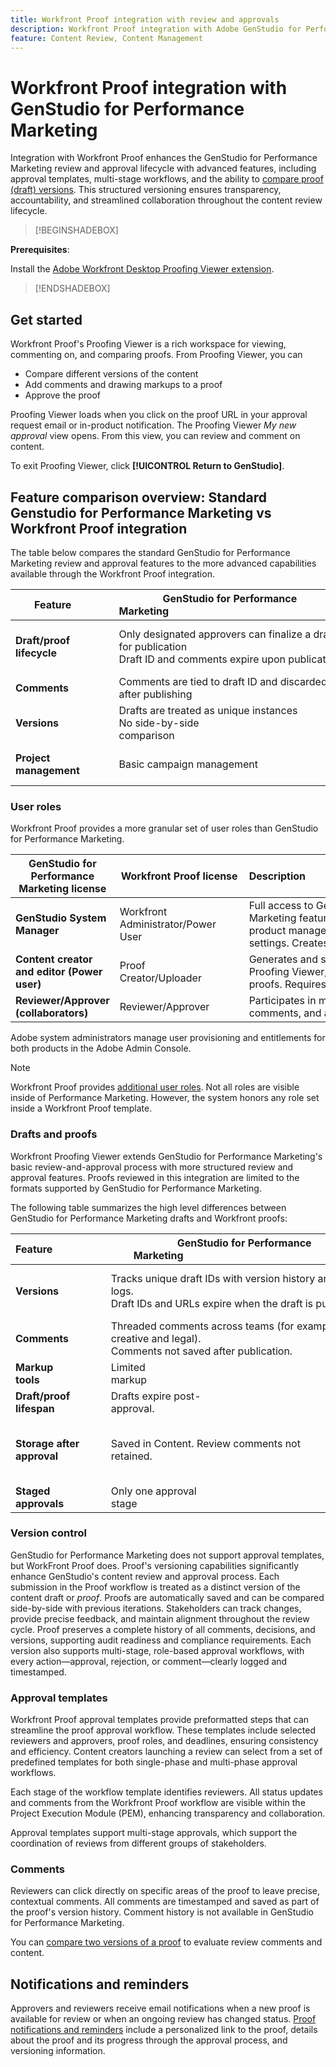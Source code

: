 ```yaml
---
title: Workfront Proof integration with review and approvals
description: Workfront Proof integration with Adobe GenStudio for Performance Marketing.
feature: Content Review, Content Management
---
```

# Workfront Proof integration with GenStudio for Performance Marketing

Integration with Workfront Proof enhances the GenStudio for Performance Marketing review and approval lifecycle with advanced features, including approval templates, multi-stage workflows, and the ability to [compare proof (draft) versions](https://experienceleague.adobe.com/en/docs/workfront/using/workfront-proof/work-with-proofs-in-wf-proof/review-proofs-web-proofing-viewer/compare-proofs#comparing-proof-versions). This structured versioning ensures transparency, accountability, and streamlined collaboration throughout the content review lifecycle.

>[!BEGINSHADEBOX]

**Prerequisites**:

Install the [Adobe Workfront Desktop Proofing Viewer extension](https://experienceleague.adobe.com/en/docs/workfront/using/review-and-approve-work/proofing/review-proofs-in-workfront/review-a-proof/review-proof-in-web-viewer-extension).

>[!ENDSHADEBOX]

## Get started

Workfront Proof's Proofing Viewer is a rich workspace for viewing, commenting on, and comparing proofs. From Proofing Viewer, you can 

* Compare different versions of the content
* Add comments and drawing markups to a proof
* Approve the proof

Proofing Viewer loads when you click on the proof URL in your approval request email or in-product notification. The Proofing Viewer _My new approval_ view opens. From this view, you can review and comment on content.

To exit Proofing Viewer, click **[!UICONTROL Return to GenStudio]**.

## Feature comparison overview: Standard Genstudio for Performance Marketing vs Workfront Proof integration

The table below compares the standard GenStudio for Performance Marketing review and approval features to the more advanced capabilities available through the Workfront Proof integration.

| Feature        | GenStudio for Performance Marketing                                                                 | Workfront Proof                                                                 |
|-------------------------------|------------------------------------------------------------------------------------------------------|----------------------------------------------------------------------------------|
| **Draft/proof lifecycle**        | Only designated approvers can finalize a draft for publication<br>Draft ID and comments expire upon publication | Multi-stage, role-based approval chains with timestamped, persistent logs<br> All versions and comments are retained indefinitely                                              |
| **Comments**                | Comments are tied to draft ID and discarded after publishing                                           | Persistent comments and annotations are retained for audit and compliance           |
| **Versions**           | Drafts are treated as unique instances<br>No side-by-side comparison                                       | Full version control with side-by-side and overlay comparison tools             |
| **Project management**    | Basic campaign management  | Full campaign lifecycle management, including customization, templates, reporting, and detailed audits |

### User roles

Workfront Proof provides a more granular set of user roles than GenStudio for Performance Marketing. 

| GenStudio for Performance Marketing license | Workfront Proof license | Description                                                                 |
|-----------------------------|----------------------------------|-----------------------------------------------------------------------------|
| **GenStudio System Manager**   | Workfront Administrator/Power User | Full access to Genstudio Performance Marketing features such as brand, persona, and product management. Manages workflows and settings. Creates approval templates |
| **Content creator and editor (Power user)**       | Proof Creator/Uploader       | Generates and submits content drafts. In Proofing Viewer, uploads assets and initiates proofs. Requires a Workfront Proof license.|
| **Reviewer/Approver (collaborators)**        | Reviewer/Approver            | Participates in multi-stage reviews, adds comments, and approves or rejects content. |

Adobe system administrators manage user provisioning and entitlements for both products in the Adobe Admin Console.

>[!NOTE]
>
> Workfront Proof provides [additional user roles](https://experienceleague.adobe.com/en/docs/workfront/using/review-and-approve-work/proofing/proofing-overview/proof-roles.html). Not all roles are visible inside of Performance Marketing. However, the system honors any role set inside a Workfront Proof template.

### Drafts and proofs

Workfront Proofing Viewer extends GenStudio for Performance Marketing's basic review-and-approval process with more structured review and approval features. Proofs reviewed in this integration are limited to the formats supported by GenStudio for Performance Marketing.

The following table summarizes the high level differences between GenStudio for Performance Marketing drafts and Workfront proofs: 

| Feature                   | GenStudio for Performance Marketing                                                                 | Workfront Proof                                               |
|---------------------------|------------------------------------------------------------------------------------------------------|----------------------------------------------------------------|
| **Versions**            | Tracks unique draft IDs with version history and status logs.<br>Draft IDs and URLs expire when the draft is published. | Robust version control with side-by-side comparisons.<br>Versions persist after publication.           |
| **Comments**            | Threaded comments across teams (for example, creative and legal).<br>Comments not saved after publication.     | Real-time, threaded comments with tagging and alerts.           |
| **Markup tools**          | Limited markup                                                                                       | Rich markup tools (highlight, draw, pin, and strikeout)        |
| **Draft/proof lifespan** | Drafts expire post-approval.                                                                      | Proofs are versioned with audit trails and history.             |
| **Storage after approval**| Saved in Content. Review comments not retained.                                                   | Stored inside Workfront with ability to store in any external repositories setup through Workfront including AEM, if integrated.               |
| **Staged approvals**      | Only one approval stage                                                                              | Multiple approval stages                                       |

### Version control

GenStudio for Performance Marketing does not support approval templates, but WorkFront Proof does. Proof's versioning capabilities significantly enhance GenStudio's content review and approval process. Each submission in the Proof workflow is treated as a distinct version of the content draft or _proof_. Proofs are automatically saved and can be compared side-by-side with previous iterations. Stakeholders can track changes, provide precise feedback, and maintain alignment throughout the review cycle. Proof preserves a complete history of all comments, decisions, and versions, supporting audit readiness and compliance requirements. Each version also supports multi-stage, role-based approval workflows, with every action—approval, rejection, or comment—clearly logged and timestamped.

### Approval templates

Workfront Proof approval templates provide preformatted steps that can streamline the proof approval workflow. These templates include selected reviewers and approvers, proof roles, and deadlines, ensuring consistency and efficiency. Content creators launching a review can select from a set of predefined templates for both single-phase and multi-phase approval workflows. 

Each stage of the workflow template identifies reviewers. All status updates and comments from the Workfront Proof workflow are visible within the Project Execution Module (PEM), enhancing transparency and collaboration.

Approval templates support multi-stage approvals, which support the coordination of reviews from different groups of stakeholders.

### Comments

Reviewers can click directly on specific areas of the proof to leave precise, contextual comments. All comments are timestamped and saved as part of the proof's version history. Comment history is not available in GenStudio for Performance Marketing.

You can [compare two versions of a proof](https://experienceleague.adobe.com/en/docs/workfront/using/workfront-proof/work-with-proofs-in-wf-proof/review-proofs-web-proofing-viewer/compare-proofs#comparing-proof-versions) to evaluate review comments and content.

## Notifications and reminders

Approvers and reviewers receive email notifications when a new proof is available for review or when an ongoing review has changed status. [Proof notifications and reminders](https://experienceleague.adobe.com/en/docs/workfront/using/workfront-proof/proof-notifications-and-reminders/wp-emails-and-notifications) include a personalized link to the proof, details about the proof and its progress through the approval process, and versioning information.

